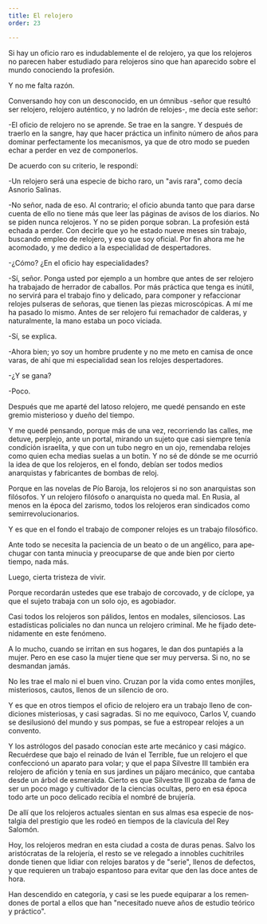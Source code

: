 ```yaml
---
title: El relojero
order: 23

---
```


Si hay un oficio raro es indudablemente el de relojero, ya que los reloje­ros no parecen haber estudiado para relojeros sino que han aparecido sobre el mundo conociendo la profesión.

Y no me falta razón.

Conversando hoy con un desconocido, en un ómnibus -señor que re­sultó ser relojero, relojero auténtico, y no ladrón de relojes-, me decía este señor:

-El oficio de relojero no se aprende. Se trae en la sangre. Y después de traerlo en la sangre, hay que hacer práctica un infinito número de años para dominar perfectamente los mecanismos, ya que de otro modo se pueden echar a perder en vez de componerlos.	

De acuerdo con su criterio, le respondí:

-Un relojero será una especie de bicho raro, un "avis rara", como de­cía Asnorio Salinas.

-No señor, nada de eso. Al contrario; el oficio abunda tanto que para darse cuenta de ello no tiene más que leer las páginas de avisos de los diarios. No se piden nunca relojeros. Y no se piden porque sobran. La profesión está echada a perder. Con decirle que yo he estado nueve meses sin trabajo, bus­cando empleo de relojero, y eso que soy oficial. Por fin ahora me he acomo­dado, y me dedico a la especialidad de despertadores.

-¿Cómo? ¿En el oficio hay especialidades?

-Sí, señor. Ponga usted por ejemplo a un hombre que antes de ser re­lojero ha trabajado de herrador de caballos. Por más práctica que tenga es inútil, no servirá para el trabajo fino y delicado, para componer y refaccio­nar relojes pulseras de señoras, que tienen las piezas microscópicas. A mí me ha pasado lo mismo. Antes de ser relojero fui remachador de calderas, y na­turalmente, la mano estaba un poco viciada.

-Sí, se explica.

-Ahora bien; yo soy un hombre prudente y no me meto en camisa de once varas, de ahí que mi especialidad sean los relojes despertadores. 	

-¿Y se gana?	

-Poco.

Después que me aparté del latoso relojero, me quedé pensando en este gremio misterioso y dueño del tiempo.

Y me quedé pensando, porque más de una vez, recorriendo las calles, me detuve, perplejo, ante un portal, mirando un sujeto que casi siempre tenía con­dición israelita, y que con un tubo negro en un ojo, remendaba relojes como quien echa medias suelas a un botín. Y no sé de dónde se me ocurrió la idea de que los relojeros, en el fondo, debían ser todos medios anarquistas y fa­bricantes de bombas de reloj.

Porque en las novelas de Pío Baroja, los relojeros si no son anarquistas son filósofos. Y un relojero filósofo o anarquista no queda mal. En Rusia, al menos en la época del zarismo, todos los relojeros eran sindicados como semirrevolucionarios.

Y es que en el fondo el trabajo de componer relojes es un trabajo filo­sófico.

Ante todo se necesita la paciencia de un beato o de un angélico, para ape­chugar con tanta minucia y preocuparse de que ande bien por cierto tiempo, nada más.

Luego, cierta tristeza de vivir.

Porque recordarán ustedes que ese trabajo de corcovado, y de cíclope, ya que el sujeto trabaja con un solo ojo, es agobiador.

Casi todos los relojeros son pálidos, lentos en modales, silenciosos. Las estadísticas policiales no dan nunca un relojero criminal. Me he fijado dete­nidamente en este fenómeno.

A lo mucho, cuando se irritan en sus hogares, le dan dos puntapiés a la mujer. Pero en ese caso la mujer tiene que ser muy perversa. Si no, no se des­mandan jamás.

No les trae el malo ni el buen vino. Cruzan por la vida como entes mon­jiles, misteriosos, cautos, llenos de un silencio de oro.

Y es que en otros tiempos el oficio de relojero era un trabajo lleno de con­diciones misteriosas, y casi sagradas. Si no me equivoco, Carlos V, cuando se desilusionó del mundo y sus pompas, se fue a estropear relojes a un con­vento.

Y los astrólogos del pasado conocían este arte mecánico y casi mágico. Recuérdese que bajo el reinado de Iván el Terrible, fue un relojero el que con­feccionó un aparato para volar; y que el papa Silvestre III también era relo­jero de afición y tenía en sus jardines un pájaro mecánico, que cantaba des­de un árbol de esmeralda. Cierto es que Silvestre III gozaba de fama de ser un poco mago y cultivador de la ciencias ocultas, pero en esa época todo ar­te un poco delicado recibía el nombré de brujería.

De allí que los relojeros actuales sientan en sus almas esa especie de nos­talgia del prestigio que les rodeó en tiempos de la clavícula del Rey Salomón. 	

Hoy, los relojeros medran en esta ciudad a costa de duras penas. Salvo los aristócratas de la relojería, el resto se ve relegado a innobles cuchitriles don­de tienen que lidiar con relojes baratos y de "serie", llenos de defectos, y que requieren un trabajo espantoso para evitar que den las doce antes de hora. 	

Han descendido en categoría, y casi se les puede equiparar a los remen­dones de portal a ellos que han "necesitado nueve años de estudio teórico y práctico".
